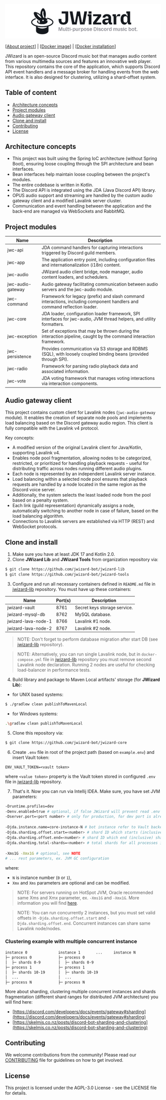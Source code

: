 ![](.github/banner.png)

[[About project](https://jwizard.pl/about)]
| [[Docker image](https://hub.docker.com/r/milosz08/jwizard-core)]
| [[Docker installation](./docker/README.md)]

JWizard is an open-source Discord music bot that manages audio content from various multimedia
sources and features an innovative web player. This repository contains the core of the application,
which supports Discord API event handlers and a message broker for handling events from the web
interface. It is also designed for clustering, utilizing a shard-offset system.

## Table of content

* [Architecture concepts](#architecture-concepts)
* [Project modules](#project-modules)
* [Audio gateway client](#audio-gateway-client)
* [Clone and install](#clone-and-install)
* [Contributing](#contributing)
* [License](#license)

## Architecture concepts

* This project was built using the Spring IoC architecture (without Spring Boot), ensuring loose
  coupling through the SPI architecture and bean interfaces.
* Bean interfaces help maintain loose coupling between the project's modules.
* The entire codebase is written in Kotlin.
* The Discord API is integrated using the JDA (Java Discord API) library.
* OPUS audio support and streaming are handled by the custom audio gateway client and a modified
  Lavalink server cluster.
* Communication and event handling between the application and the back-end are managed via
  WebSockets and RabbitMQ.

## Project modules

| Name              | Description                                                                                                               |
|-------------------|---------------------------------------------------------------------------------------------------------------------------|
| jwc-api           | JDA command handlers for capturing interactions triggered by Discord guild members.                                       |
| jwc-app           | The application entry point, including configuration files and internationalization (i18n) content.                       |
| jwc-audio         | JWizard audio client bridge, node manager, audio content loaders, and schedulers.                                         |
| jwc-audio-gateway | Audio gateway facilitating communication between audio servers and the jwc-audio module.                                  |
| jwc-command       | Framework for legacy (prefix) and slash command interactions, including component handlers and command reflection loader. |
| jwc-core          | JDA loader, configuration loader framework, SPI interfaces for jwc-audio, JVM thread helpers, and utility formatters.     |
| jwc-exception     | Set of exceptions that may be thrown during the interaction pipeline, caught by the command interaction framework.        |
| jwc-persistence   | Provides communication via S3 storage and RDBMS (SQL), with loosely coupled binding beans (provided through SPI).         |
| jwc-radio         | Framework for parsing radio playback data and associated information.                                                     |
| jwc-vote          | JDA voting framework that manages voting interactions via interaction components.                                         |

## Audio gateway client

This project contains custom client for Lavalink nodes (`jwc-audio-gateway` module). It enables the
creation of separate node pools and implements load balancing based on the Discord gateway audio
region. This client is fully compatible with the Lavalink v4 protocol.

Key concepts:

* A modified version of the original Lavalink client for Java/Kotlin, supporting Lavalink v4.
* Enables node pool fragmentation, allowing nodes to be categorized, restricted, or prioritized
  for handling playback requests - useful for distributing traffic across nodes running different
  audio plugins.
* Each node is represented by an independent Lavalink server instance.
* Load balancing within a selected node pool ensures that playback requests are handled by a node
  located in the same region as the Discord voice server.
* Additionally, the system selects the least loaded node from the pool based on a penalty system.
* Each link (guild representation) dynamically assigns a node, automatically switching to another
  node in case of failure, based on the load balancing algorithm.
* Connections to Lavalink servers are established via HTTP (REST) and WebSocket protocols.

## Clone and install

1. Make sure you have at least JDK 17 and Kotlin 2.0.
2. Clone **JWizard Lib** and **JWizard Tools** from organization repository via:

```bash
$ git clone https://github.com/jwizard-bot/jwizard-lib
$ git clone https://github.com/jwizard-bot/jwizard-tools
```

3. Configure and run all necessary containers defined in `README.md` file
   in [jwizard-lib](https://github.com/jwizard-bot/jwizard-lib) repository. You must have up these
   containers:

| Name                | Port(s) | Description                  |
|---------------------|---------|------------------------------|
| jwizard-vault       | 8761    | Secret keys storage service. |
| jwizard-mysql-db    | 8762    | MySQL database.              |
| jwizard-lava-node-1 | 8766    | Lavalink #1 node.            |
| jwizard-lava-node-2 | 8767    | Lavalink #2 node.            |

> NOTE: Don't forget to perform database migration after start DB (see
> [jwizard-lib](https://github.com/jwizard-bot/jwizard-lib) repository).

> NOTE: Alternatively, you can run single Lavalink node, but in `docker-compose.yml` file in
> [jwizard-lib](https://github.com/jwizard-bot/jwizard-lib) repository you must remove second
> Lavalink node declaration.
> Running 2 nodes are useful for checking load-balancer in performance tests.

4. Build library and package to Maven Local artifacts' storage (for **JWizard Lib**):

* for UNIX based systems:

```bash
$ ./gradlew clean publishToMavenLocal
```

* for Windows systems:

```bash
.\gradlew clean publishToMavenLocal
```

5. Clone this repository via:

```bash
$ git clone https://github.com/jwizard-bot/jwizard-core
```

6. Create `.env` file in root of the project path (based on `example.env`) and insert Vault token:

```properties
ENV_VAULT_TOKEN=<vault token>
```

where `<value token>` property is the Vault token stored in configured `.env` file
in [jwizard-lib](https://github.com/jwizard-bot/jwizard-lib) repository.

7. That's it. Now you can run via Intellij IDEA. Make sure, you have set JVM parameters:

```bash
-Druntime.profiles=dev
-Denv.enabled=true # optional, if false JWizard will prevent read .env file
-Dserver.port=<port number> # only for production, for dev port is already pre-defined in vault

-Djda.instance.name=core-instance-N # bot instance refer to Vault backend prefix
-Djda.sharding.offset.start=<number> # shard ID which starts (inclusive) shards pool in process
-Djda.sharding.offset.end=<number> # shard ID which end (inclusive) shards pool in process
-Djda.sharding.total-shards=<number> # total shards for all processes in one instance

-Xms1G -Xmx1G # optional, see NOTE
# ... rest parameters, ex. JVM GC configuration
```

where:

* `N` is instance number (`0` or `1`),
* `Xmx` and `Xms` parameters are optional and can be modified.

> NOTE: For servers running on HotSpot JVM, Oracle recommended same Xms and Xmx parameter, ex.
`-Xms1G` and `-Xmx1G`. More information you will find
> [here](https://docs.oracle.com/cd/E74363_01/ohi_vbp_-_installation_guide--20160224-094432-html-chunked/s66.html).

> NOTE: You can run concurrently 2 instances, but you must set valid offsets in
`-Djda.sharding.offset.start` and `-Djda.sharding.offset.end`. Concurrent instances can share same
> Lavalink node/nodes.

### Clustering example with multiple concurrent instance

```
instance 0              instance 1       ...     instance N
├─ process 0            ├─ process 0
│  ├─ shards 0-9        │  ├─ shards 0-9
├─ process 1            ├─ process 1
│  ├─ shards 10-19      │  ├─ shards 10-19
│  ...                  │  ...
├─ process N            ├─ process N
```

More about sharding, clustering multiple concurrent instances and shards fragmentation (different
shard ranges for distributed JVM architecture) you will find here:

* [https://discord.com/developers/docs/events/gateway#sharding](https://discord.com/developers/docs/events/gateway#sharding)
* [https://skelmis.co.nz/posts/discord-bot-sharding-and-clustering](https://skelmis.co.nz/posts/discord-bot-sharding-and-clustering)

## Contributing

We welcome contributions from the community! Please read our [CONTRIBUTING](./CONTRIBUTING) file for
guidelines on how
to get involved.

## License

This project is licensed under the AGPL-3.0 License - see the LICENSE file for details.
